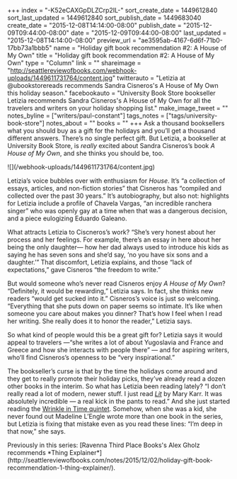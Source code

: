 +++
index = "-K52eCAXGpDLZCrp2IL-"
sort_create_date = 1449612840
sort_last_updated = 1449612840
sort_publish_date = 1449683040
create_date = "2015-12-08T14:14:00-08:00"
publish_date = "2015-12-09T09:44:00-08:00"
date = "2015-12-09T09:44:00-08:00"
last_updated = "2015-12-08T14:14:00-08:00"
preview_url = "ae3595ab-4167-6d6f-71b0-17bb73a1bbb5"
name = "Holiday gift book recommendation #2: A House of My Own"
title = "Holiday gift book recommendation #2: A House of My Own"
type = "Column"
link = ""
shareimage = "http://seattlereviewofbooks.com/webhook-uploads/1449611731764/content.jpg"
twitterauto = "Letizia at @ubookstorereads recommends Sandra Cisneros's A House of My Own this holiday season."
facebookauto = "University Book Store bookseller Letizia recommends Sandra Cisneros's A House of My Own for all the travelers and writers on your holiday shopping list."
make_image_tweet = ""
notes_byline = ["writers/paul-constant"]
tags_notes = ["tags/university-book-store"]
notes_about = ""
books = ""
+++
Ask a thousand booksellers what you should buy as a gift for the holidays and you’ll get a thousand different answers. There’s no single perfect gift. But Letizia, a bookseller at University Book Store, is *really* excited about Sandra Cisneros’s book *A House of My Own*, and she thinks you should be, too.

<p class="image-left">![](/webhook-uploads/1449611731764/content.jpg)</p> 

Letizia’s voice bubbles over with enthusiasm for *House*. It’s “a collection of essays, articles, and non-fiction stories” that Cisneros has “compiled and collected over the past 30 years.” It’s autobiography, but also not: highlights for Letizia include a profile of  Chavela Vargas, “an incredible ranchera singer” who was openly gay at a time when that was a dangerous decision, and a piece eulogizing Eduardo Galeano. 

 What attracts Letizia to Ciscneros’s work? “She’s very honest about her process and her feelings. For example, there’s an essay in here about her being the only daughter— how her dad always used to introduce his kids as saying he has seven sons and she’d say, ‘no you have six sons and a daughter.’”  That discomfort, Letizia explains, and those “lack of expectations,” gave Cisneros “the freedom to write.”

But would someone who’s never read Cisneros enjoy *A House of My Own*? “Definitely, it would be rewarding,” Letizia says. In fact, she thinks new readers “would get sucked into it.” Cisneros’s voice is just so welcoming. “Everything that she puts down on paper seems so intimate. It’s like when someone you care about makes you dinner? That’s how I feel when I read her writing. She really does it to honor the reader,” Letizia says.

So what kind of people would this be a great gift for? Letizia says it would appeal to travelers —“she writes a lot of about Yugoslavia and France and Greece and how she interacts with people there” — and for aspiring writers, who’ll find Cisneros’s openness to be “very inspirational.” 

The bookseller’s curse is that by the time the holidays come around and they get to really promote their holiday picks, they’ve already read a dozen other books in the interim. So what has Letizia been reading lately? “I don’t really read a lot of modern, newer stuff. I just read [*Lit*](http://www4.bookstore.washington.edu/_trade/ShowTitleUBS2.taf?ActionArg=Title&ISBN=9780060596996&SKU=6871754&sdb=ALL) by Mary Karr. It was absolutely incredible — a real kick in the pants to read.” And she just started reading the [Wrinkle in Time quintet](http://www4.bookstore.washington.edu/_trade/ShowTitleUBS2.taf?ActionArg=Title&ISBN=9780312373511&SKU=2696719&sdb=ALL). Somehow, when she was a kid, she never found out Madeline L’Engle wrote more than one book in the series, but Letizia is fixing that mistake even as you read these lines: “I’m deep in that now,” she says.

<p class="footer">Previously in this series: [Ravenna Third Place Books's Alex Gholz recommends *Thing Explainer*](http://seattlereviewofbooks.com/notes/2015/12/02/holiday-gift-book-recommendation-1-thing-explainer/).</p>